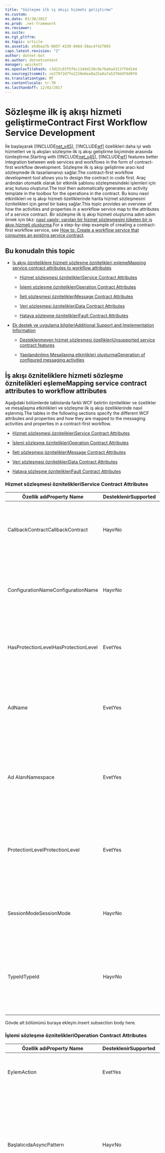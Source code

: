 ```yaml
---
title: "Sözleşme ilk iş akışı hizmeti geliştirme"
ms.custom: 
ms.date: 03/30/2017
ms.prod: .net-framework
ms.reviewer: 
ms.suite: 
ms.tgt_pltfrm: 
ms.topic: article
ms.assetid: e5dbaa7b-005f-4330-848d-58ac4f42f093
caps.latest.revision: "2"
author: dotnet-bot
ms.author: dotnetcontent
manager: wpickett
ms.openlocfilehash: c3d22c83f5fbc1144d139c9e7ba6a43137f6d144
ms.sourcegitcommit: ce279f2d7fe2220e6ea0a25a8a7a5370ddf8d9f0
ms.translationtype: MT
ms.contentlocale: tr-TR
ms.lasthandoff: 12/02/2017
---
```

# <a name="contract-first-workflow-service-development"></a><span data-ttu-id="e747e-102">Sözleşme ilk iş akışı hizmeti geliştirme</span><span class="sxs-lookup"><span data-stu-id="e747e-102">Contract First Workflow Service Development</span></span>
<span data-ttu-id="e747e-103">İle başlayarak [!INCLUDE[net_v45](../../../includes/net-v45-md.md)], [!INCLUDE[wf](../../../includes/wf-md.md)] özellikleri daha iyi web hizmetleri ve iş akışları sözleşme ilk iş akışı geliştirme biçiminde arasında tümleştirme.</span><span class="sxs-lookup"><span data-stu-id="e747e-103">Starting with [!INCLUDE[net_v45](../../../includes/net-v45-md.md)], [!INCLUDE[wf](../../../includes/wf-md.md)] features better integration between web services and workflows in the form of contract-first workflow development.</span></span> <span data-ttu-id="e747e-104">Sözleşme ilk iş akışı geliştirme aracı kod sözleşmede ilk tasarlamanızı sağlar.</span><span class="sxs-lookup"><span data-stu-id="e747e-104">The contract-first workflow development tool allows you to design the contract in code first.</span></span> <span data-ttu-id="e747e-105">Araç ardından otomatik olarak bir etkinlik şablonu sözleşmesindeki işlemleri için araç kutusu oluşturur.</span><span class="sxs-lookup"><span data-stu-id="e747e-105">The tool then automatically generates an activity template in the toolbox for the operations in the contract.</span></span> <span data-ttu-id="e747e-106">Bu konu nasıl etkinlikleri ve iş akışı hizmeti özelliklerinde harita hizmet sözleşmesini öznitelikleri için genel bir bakış sağlar.</span><span class="sxs-lookup"><span data-stu-id="e747e-106">This topic provides an overview of how the activities and properties in a workflow service map to the attributes of a service contract.</span></span> <span data-ttu-id="e747e-107">Bir sözleşme ilk iş akışı hizmeti oluşturma adım adım örnek için bkz: [nasıl yapılır: varolan bir hizmet sözleşmesini tüketen bir iş akışı hizmeti oluşturma](../../../docs/framework/windows-workflow-foundation/how-to-create-a-workflow-service-that-consumes-an-existing-service-contract.md).</span><span class="sxs-lookup"><span data-stu-id="e747e-107">For a step-by-step example of creating a contract-first workflow service, see [How to: Create a workflow service that consumes an existing service contract](../../../docs/framework/windows-workflow-foundation/how-to-create-a-workflow-service-that-consumes-an-existing-service-contract.md).</span></span>  
  
## <a name="in-this-topic"></a><span data-ttu-id="e747e-108">Bu konuda</span><span class="sxs-lookup"><span data-stu-id="e747e-108">In this topic</span></span>  
  
-   [<span data-ttu-id="e747e-109">İş akışı özniteliklere hizmeti sözleşme öznitelikleri eşleme</span><span class="sxs-lookup"><span data-stu-id="e747e-109">Mapping service contract attributes to workflow attributes</span></span>](../../../docs/framework/windows-workflow-foundation/contract-first-workflow-service-development.md#MappingAttributes)  
  
    -   [<span data-ttu-id="e747e-110">Hizmet sözleşmesi öznitelikleri</span><span class="sxs-lookup"><span data-stu-id="e747e-110">Service Contract Attributes</span></span>](../../../docs/framework/windows-workflow-foundation/contract-first-workflow-service-development.md#ServiceContract)  
  
    -   [<span data-ttu-id="e747e-111">İşlemi sözleşme öznitelikleri</span><span class="sxs-lookup"><span data-stu-id="e747e-111">Operation Contract Attributes</span></span>](../../../docs/framework/windows-workflow-foundation/contract-first-workflow-service-development.md#OperationContract)  
  
    -   [<span data-ttu-id="e747e-112">İleti sözleşmesi öznitelikleri</span><span class="sxs-lookup"><span data-stu-id="e747e-112">Message Contract Attributes</span></span>](../../../docs/framework/windows-workflow-foundation/contract-first-workflow-service-development.md#MessageContract)  
  
    -   [<span data-ttu-id="e747e-113">Veri sözleşmesi öznitelikleri</span><span class="sxs-lookup"><span data-stu-id="e747e-113">Data Contract Attributes</span></span>](../../../docs/framework/windows-workflow-foundation/contract-first-workflow-service-development.md#DataContract)  
  
    -   [<span data-ttu-id="e747e-114">Hataya sözleşme öznitelikleri</span><span class="sxs-lookup"><span data-stu-id="e747e-114">Fault Contract Attributes</span></span>](../../../docs/framework/windows-workflow-foundation/contract-first-workflow-service-development.md#FaultContract)  
  
-   [<span data-ttu-id="e747e-115">Ek destek ve uygulama bilgileri</span><span class="sxs-lookup"><span data-stu-id="e747e-115">Additional Support and Implementation Information</span></span>](../../../docs/framework/windows-workflow-foundation/contract-first-workflow-service-development.md#AdditionalSupport)  
  
    -   [<span data-ttu-id="e747e-116">Desteklenmeyen hizmet sözleşmesi özellikleri</span><span class="sxs-lookup"><span data-stu-id="e747e-116">Unsupported service contract features</span></span>](../../../docs/framework/windows-workflow-foundation/contract-first-workflow-service-development.md#UnsupportedFeatures)  
  
    -   [<span data-ttu-id="e747e-117">Yapılandırılmış Mesajlaşma etkinlikleri oluşturma</span><span class="sxs-lookup"><span data-stu-id="e747e-117">Generation of configured messaging activities</span></span>](../../../docs/framework/windows-workflow-foundation/contract-first-workflow-service-development.md#ActivityGeneration)  
  
##  <a name="MappingAttributes"></a><span data-ttu-id="e747e-118">İş akışı özniteliklere hizmeti sözleşme öznitelikleri eşleme</span><span class="sxs-lookup"><span data-stu-id="e747e-118">Mapping service contract attributes to workflow attributes</span></span>  
 <span data-ttu-id="e747e-119">Aşağıdaki bölümlerde tablolarda farklı WCF belirtin öznitelikler ve özellikler ve mesajlaşma etkinlikleri ve sözleşme ilk iş akışı özelliklerinde nasıl eşlenmiş.</span><span class="sxs-lookup"><span data-stu-id="e747e-119">The tables in the following sections specify the different WCF attributes and properties and how they are mapped to the messaging activities and properties in a contract-first workflow.</span></span>  
  
-   [<span data-ttu-id="e747e-120">Hizmet sözleşmesi öznitelikleri</span><span class="sxs-lookup"><span data-stu-id="e747e-120">Service Contract Attributes</span></span>](../../../docs/framework/windows-workflow-foundation/contract-first-workflow-service-development.md#ServiceContract)  
  
-   [<span data-ttu-id="e747e-121">İşlemi sözleşme öznitelikleri</span><span class="sxs-lookup"><span data-stu-id="e747e-121">Operation Contract Attributes</span></span>](../../../docs/framework/windows-workflow-foundation/contract-first-workflow-service-development.md#OperationContract)  
  
-   [<span data-ttu-id="e747e-122">İleti sözleşmesi öznitelikleri</span><span class="sxs-lookup"><span data-stu-id="e747e-122">Message Contract Attributes</span></span>](../../../docs/framework/windows-workflow-foundation/contract-first-workflow-service-development.md#MessageContract)  
  
-   [<span data-ttu-id="e747e-123">Veri sözleşmesi öznitelikleri</span><span class="sxs-lookup"><span data-stu-id="e747e-123">Data Contract Attributes</span></span>](../../../docs/framework/windows-workflow-foundation/contract-first-workflow-service-development.md#DataContract)  
  
-   [<span data-ttu-id="e747e-124">Hataya sözleşme öznitelikleri</span><span class="sxs-lookup"><span data-stu-id="e747e-124">Fault Contract Attributes</span></span>](../../../docs/framework/windows-workflow-foundation/contract-first-workflow-service-development.md#FaultContract)  
  
###  <a name="ServiceContract"></a><span data-ttu-id="e747e-125">Hizmet sözleşmesi öznitelikleri</span><span class="sxs-lookup"><span data-stu-id="e747e-125">Service Contract Attributes</span></span>  
  
|<span data-ttu-id="e747e-126">Özellik adı</span><span class="sxs-lookup"><span data-stu-id="e747e-126">Property Name</span></span>|<span data-ttu-id="e747e-127">Desteklenir</span><span class="sxs-lookup"><span data-stu-id="e747e-127">Supported</span></span>|<span data-ttu-id="e747e-128">Açıklama</span><span class="sxs-lookup"><span data-stu-id="e747e-128">Description</span></span>|<span data-ttu-id="e747e-129">WF doğrulama</span><span class="sxs-lookup"><span data-stu-id="e747e-129">WF Validation</span></span>|  
|-------------------|---------------|-----------------|-------------------|  
|<span data-ttu-id="e747e-130">CallbackContract</span><span class="sxs-lookup"><span data-stu-id="e747e-130">CallbackContract</span></span>|<span data-ttu-id="e747e-131">Hayır</span><span class="sxs-lookup"><span data-stu-id="e747e-131">No</span></span>|<span data-ttu-id="e747e-132">Alır veya sözleşme çift yönlü sözleşme olduğunda geri çağırma sözleşme türünü ayarlar.</span><span class="sxs-lookup"><span data-stu-id="e747e-132">Gets or sets the type of callback contract when the contract is a duplex contract.</span></span>|<span data-ttu-id="e747e-133">(YOK)</span><span class="sxs-lookup"><span data-stu-id="e747e-133">(N/A)</span></span>|  
|<span data-ttu-id="e747e-134">ConfigurationName</span><span class="sxs-lookup"><span data-stu-id="e747e-134">ConfigurationName</span></span>|<span data-ttu-id="e747e-135">Hayır</span><span class="sxs-lookup"><span data-stu-id="e747e-135">No</span></span>|<span data-ttu-id="e747e-136">Alır veya hizmet bir uygulama yapılandırma dosyasında bulmak için kullanılan adını ayarlar.</span><span class="sxs-lookup"><span data-stu-id="e747e-136">Gets or sets the name used to locate the service in an application configuration file.</span></span>|<span data-ttu-id="e747e-137">(YOK)</span><span class="sxs-lookup"><span data-stu-id="e747e-137">(N/A)</span></span>|  
|<span data-ttu-id="e747e-138">HasProtectionLevel</span><span class="sxs-lookup"><span data-stu-id="e747e-138">HasProtectionLevel</span></span>|<span data-ttu-id="e747e-139">Evet</span><span class="sxs-lookup"><span data-stu-id="e747e-139">Yes</span></span>|<span data-ttu-id="e747e-140">Üye bir koruma düzeyi atanmış olup olmadığını belirten bir değer alır.</span><span class="sxs-lookup"><span data-stu-id="e747e-140">Gets a value that indicates whether the member has a protection level assigned.</span></span>|<span data-ttu-id="e747e-141">Receive.ProtectionLevel null olmamalıdır.</span><span class="sxs-lookup"><span data-stu-id="e747e-141">Receive.ProtectionLevel should not be null.</span></span>|  
|<span data-ttu-id="e747e-142">Ad</span><span class="sxs-lookup"><span data-stu-id="e747e-142">Name</span></span>|<span data-ttu-id="e747e-143">Evet</span><span class="sxs-lookup"><span data-stu-id="e747e-143">Yes</span></span>|<span data-ttu-id="e747e-144">İçin adını alır veya ayarlar \<bağlantı noktası türü > öğesi Web Hizmetleri Açıklama Dili (WSDL).</span><span class="sxs-lookup"><span data-stu-id="e747e-144">Gets or sets the name for the \<portType> element in Web Services Description Language (WSDL).</span></span>|<span data-ttu-id="e747e-145">Receive.ServiceContractName.LocalName eşleşmesi gerekir.</span><span class="sxs-lookup"><span data-stu-id="e747e-145">Receive.ServiceContractName.LocalName should match.</span></span>|  
|<span data-ttu-id="e747e-146">Ad Alanı</span><span class="sxs-lookup"><span data-stu-id="e747e-146">Namespace</span></span>|<span data-ttu-id="e747e-147">Evet</span><span class="sxs-lookup"><span data-stu-id="e747e-147">Yes</span></span>|<span data-ttu-id="e747e-148">Alır veya ayarlar ad alanı \<bağlantı noktası türü > öğesi Web Hizmetleri Açıklama Dili (WSDL).</span><span class="sxs-lookup"><span data-stu-id="e747e-148">Gets or sets the namespace of the \<portType> element in Web Services Description Language (WSDL).</span></span>|<span data-ttu-id="e747e-149">Receive.ServiceContractName.NameSpace eşleşmelidir</span><span class="sxs-lookup"><span data-stu-id="e747e-149">Receive.ServiceContractName.NameSpace should match</span></span>|  
|<span data-ttu-id="e747e-150">ProtectionLevel</span><span class="sxs-lookup"><span data-stu-id="e747e-150">ProtectionLevel</span></span>|<span data-ttu-id="e747e-151">Evet</span><span class="sxs-lookup"><span data-stu-id="e747e-151">Yes</span></span>|<span data-ttu-id="e747e-152">Sözleşme için bağlama ProtectionLevel özelliğinin değeri destekleyip desteklemediğini belirtir.</span><span class="sxs-lookup"><span data-stu-id="e747e-152">Specifies whether the binding for the contract must support the value of the ProtectionLevel property.</span></span>|<span data-ttu-id="e747e-153">Receive.ProtectionLevel eşleşmesi gerekir.</span><span class="sxs-lookup"><span data-stu-id="e747e-153">Receive.ProtectionLevel should match.</span></span>|  
|<span data-ttu-id="e747e-154">SessionMode</span><span class="sxs-lookup"><span data-stu-id="e747e-154">SessionMode</span></span>|<span data-ttu-id="e747e-155">Hayır</span><span class="sxs-lookup"><span data-stu-id="e747e-155">No</span></span>|<span data-ttu-id="e747e-156">Alır veya oturumları izin verilen, izin verilen veya gerekli değil olup olmadığını ayarlar.</span><span class="sxs-lookup"><span data-stu-id="e747e-156">Gets or sets whether sessions are allowed, not allowed or required.</span></span>|<span data-ttu-id="e747e-157">(YOK)</span><span class="sxs-lookup"><span data-stu-id="e747e-157">(N/A)</span></span>|  
|<span data-ttu-id="e747e-158">TypeId</span><span class="sxs-lookup"><span data-stu-id="e747e-158">TypeId</span></span>|<span data-ttu-id="e747e-159">Hayır</span><span class="sxs-lookup"><span data-stu-id="e747e-159">No</span></span>|<span data-ttu-id="e747e-160">Türetilen bir sınıfta uygulandığında, bu öznitelik için benzersiz bir tanımlayıcı alır.</span><span class="sxs-lookup"><span data-stu-id="e747e-160">When implemented in a derived class, gets a unique identifier for this Attribute.</span></span> <span data-ttu-id="e747e-161">(Öznitelik devralındı.)</span><span class="sxs-lookup"><span data-stu-id="e747e-161">(Inherited from Attribute.)</span></span>|<span data-ttu-id="e747e-162">(YOK)</span><span class="sxs-lookup"><span data-stu-id="e747e-162">(N/A)</span></span>|  
  
 <span data-ttu-id="e747e-163">Gövde alt bölümünü buraya ekleyin.</span><span class="sxs-lookup"><span data-stu-id="e747e-163">Insert subsection body here.</span></span>  
  
###  <a name="OperationContract"></a><span data-ttu-id="e747e-164">İşlemi sözleşme öznitelikleri</span><span class="sxs-lookup"><span data-stu-id="e747e-164">Operation Contract Attributes</span></span>  
  
|<span data-ttu-id="e747e-165">Özellik adı</span><span class="sxs-lookup"><span data-stu-id="e747e-165">Property Name</span></span>|<span data-ttu-id="e747e-166">Desteklenir</span><span class="sxs-lookup"><span data-stu-id="e747e-166">Supported</span></span>|<span data-ttu-id="e747e-167">Açıklama</span><span class="sxs-lookup"><span data-stu-id="e747e-167">Description</span></span>|<span data-ttu-id="e747e-168">WF doğrulama</span><span class="sxs-lookup"><span data-stu-id="e747e-168">WF Validation</span></span>|  
|-------------------|---------------|-----------------|-------------------|  
|<span data-ttu-id="e747e-169">Eylem</span><span class="sxs-lookup"><span data-stu-id="e747e-169">Action</span></span>|<span data-ttu-id="e747e-170">Evet</span><span class="sxs-lookup"><span data-stu-id="e747e-170">Yes</span></span>|<span data-ttu-id="e747e-171">Eylemi alır veya WS adresleme istek iletisinin ayarlar.</span><span class="sxs-lookup"><span data-stu-id="e747e-171">Gets or sets the WS-Addressing action of the request message.</span></span>|<span data-ttu-id="e747e-172">Receive.Action eşleşmesi gerekir.</span><span class="sxs-lookup"><span data-stu-id="e747e-172">Receive.Action should match.</span></span>|  
|<span data-ttu-id="e747e-173">Başlatıcıda</span><span class="sxs-lookup"><span data-stu-id="e747e-173">AsyncPattern</span></span>|<span data-ttu-id="e747e-174">Hayır</span><span class="sxs-lookup"><span data-stu-id="e747e-174">No</span></span>|<span data-ttu-id="e747e-175">Begin zaman uyumsuz olarak kullanarak bir işlem uygulanır gösterir\<methodName > ve bitiş\<methodName > Hizmet sözleşmesinde yöntemi çifti.</span><span class="sxs-lookup"><span data-stu-id="e747e-175">Indicates that an operation is implemented asynchronously using a Begin\<methodName> and End\<methodName> method pair in a service contract.</span></span>|<span data-ttu-id="e747e-176">(YOK)</span><span class="sxs-lookup"><span data-stu-id="e747e-176">(N/A)</span></span>|  
|<span data-ttu-id="e747e-177">HasProtectionLevel</span><span class="sxs-lookup"><span data-stu-id="e747e-177">HasProtectionLevel</span></span>|<span data-ttu-id="e747e-178">Evet</span><span class="sxs-lookup"><span data-stu-id="e747e-178">Yes</span></span>|<span data-ttu-id="e747e-179">Bu işlem için iletileri, imzalı şifrelenmesi gerekip gerekmediğini belirten bir değer veya her ikisini de alır.</span><span class="sxs-lookup"><span data-stu-id="e747e-179">Gets a value that indicates whether the messages for this operation must be encrypted, signed, or both.</span></span>|<span data-ttu-id="e747e-180">Receive.ProtectionLevel null olmamalıdır.</span><span class="sxs-lookup"><span data-stu-id="e747e-180">Receive.ProtectionLevel should not be null.</span></span>|  
|<span data-ttu-id="e747e-181">IsInitiating</span><span class="sxs-lookup"><span data-stu-id="e747e-181">IsInitiating</span></span>|<span data-ttu-id="e747e-182">Hayır</span><span class="sxs-lookup"><span data-stu-id="e747e-182">No</span></span>|<span data-ttu-id="e747e-183">Alır veya yöntemi (böyle bir oturum varsa), sunucu üzerindeki bir oturum başlatabilirsiniz bir işlem uygulayan olup olmadığını belirten bir değer ayarlar.</span><span class="sxs-lookup"><span data-stu-id="e747e-183">Gets or sets a value that indicates whether the method implements an operation that can initiate a session on the server(if such a session exists).</span></span>|<span data-ttu-id="e747e-184">(YOK)</span><span class="sxs-lookup"><span data-stu-id="e747e-184">(N/A)</span></span>|  
|<span data-ttu-id="e747e-185">IsOneWay</span><span class="sxs-lookup"><span data-stu-id="e747e-185">IsOneWay</span></span>|<span data-ttu-id="e747e-186">Evet</span><span class="sxs-lookup"><span data-stu-id="e747e-186">Yes</span></span>|<span data-ttu-id="e747e-187">Alır veya bir işlem bir yanıt iletisi döndüren olup olmadığını belirten bir değer ayarlar.</span><span class="sxs-lookup"><span data-stu-id="e747e-187">Gets or sets a value that indicates whether an operation returns a reply message.</span></span>|<span data-ttu-id="e747e-188">(Bunun için hiçbir SendReply almak veya bu göndermek için hiçbir ReceiveReply).</span><span class="sxs-lookup"><span data-stu-id="e747e-188">(No SendReply for this Receive OR no ReceiveReply for this Send).</span></span>|  
|<span data-ttu-id="e747e-189">IsTerminating</span><span class="sxs-lookup"><span data-stu-id="e747e-189">IsTerminating</span></span>|<span data-ttu-id="e747e-190">Hayır</span><span class="sxs-lookup"><span data-stu-id="e747e-190">No</span></span>|<span data-ttu-id="e747e-191">Alır veya herhangi biri, gönderilir, hizmet işlemi sunucunun yanıt iletisi sonra oturumu kapatmaya neden olup olmayacağını belirten bir değer ayarlar.</span><span class="sxs-lookup"><span data-stu-id="e747e-191">Gets or sets a value that indicates whether the service operation causes the server to close the session after the reply message, if any, is sent.</span></span>|<span data-ttu-id="e747e-192">(YOK)</span><span class="sxs-lookup"><span data-stu-id="e747e-192">(N/A)</span></span>|  
|<span data-ttu-id="e747e-193">Ad</span><span class="sxs-lookup"><span data-stu-id="e747e-193">Name</span></span>|<span data-ttu-id="e747e-194">Evet</span><span class="sxs-lookup"><span data-stu-id="e747e-194">Yes</span></span>|<span data-ttu-id="e747e-195">Alır veya ayarlar işlemin adı.</span><span class="sxs-lookup"><span data-stu-id="e747e-195">Gets or sets the name of the operation.</span></span>|<span data-ttu-id="e747e-196">Receive.OperationName eşleşmesi gerekir.</span><span class="sxs-lookup"><span data-stu-id="e747e-196">Receive.OperationName should match.</span></span>|  
|<span data-ttu-id="e747e-197">ProtectionLevel</span><span class="sxs-lookup"><span data-stu-id="e747e-197">ProtectionLevel</span></span>|<span data-ttu-id="e747e-198">Evet</span><span class="sxs-lookup"><span data-stu-id="e747e-198">Yes</span></span>|<span data-ttu-id="e747e-199">Alır veya bir işlem iletileri, imzalı şifrelenmesi gerekip gerekmediğini belirten bir değer veya her ikisini de ayarlar.</span><span class="sxs-lookup"><span data-stu-id="e747e-199">Gets or sets a value that specifies whether the messages of an operation must be encrypted, signed, or both.</span></span>|<span data-ttu-id="e747e-200">Receive.ProtectionLevel eşleşmesi gerekir.</span><span class="sxs-lookup"><span data-stu-id="e747e-200">Receive.ProtectionLevel should match.</span></span>|  
|<span data-ttu-id="e747e-201">ReplyAction</span><span class="sxs-lookup"><span data-stu-id="e747e-201">ReplyAction</span></span>|<span data-ttu-id="e747e-202">Evet</span><span class="sxs-lookup"><span data-stu-id="e747e-202">Yes</span></span>|<span data-ttu-id="e747e-203">Alır veya işlemi yanıt iletisi için SOAP eylemi değerini ayarlar.</span><span class="sxs-lookup"><span data-stu-id="e747e-203">Gets or sets the value of the SOAP action for the reply message of the operation.</span></span>|<span data-ttu-id="e747e-204">SendReply.Action eşleşmesi gerekir.</span><span class="sxs-lookup"><span data-stu-id="e747e-204">SendReply.Action should match.</span></span>|  
|<span data-ttu-id="e747e-205">TypeId</span><span class="sxs-lookup"><span data-stu-id="e747e-205">TypeId</span></span>|<span data-ttu-id="e747e-206">Hayır</span><span class="sxs-lookup"><span data-stu-id="e747e-206">No</span></span>|<span data-ttu-id="e747e-207">Türetilen bir sınıfta uygulandığında, bu öznitelik için benzersiz bir tanımlayıcı alır.</span><span class="sxs-lookup"><span data-stu-id="e747e-207">When implemented in a derived class, gets a unique identifier for this Attribute.</span></span> <span data-ttu-id="e747e-208">(Öznitelik devralındı.)</span><span class="sxs-lookup"><span data-stu-id="e747e-208">(Inherited from Attribute.)</span></span>|<span data-ttu-id="e747e-209">(YOK)</span><span class="sxs-lookup"><span data-stu-id="e747e-209">(N/A)</span></span>|  
  
###  <a name="MessageContract"></a><span data-ttu-id="e747e-210">İleti sözleşmesi öznitelikleri</span><span class="sxs-lookup"><span data-stu-id="e747e-210">Message Contract Attributes</span></span>  
  
|<span data-ttu-id="e747e-211">Özellik adı</span><span class="sxs-lookup"><span data-stu-id="e747e-211">Property Name</span></span>|<span data-ttu-id="e747e-212">Desteklenir</span><span class="sxs-lookup"><span data-stu-id="e747e-212">Supported</span></span>|<span data-ttu-id="e747e-213">Açıklama</span><span class="sxs-lookup"><span data-stu-id="e747e-213">Description</span></span>|<span data-ttu-id="e747e-214">WF doğrulama</span><span class="sxs-lookup"><span data-stu-id="e747e-214">WF Validation</span></span>|  
|-------------------|---------------|-----------------|-------------------|  
|<span data-ttu-id="e747e-215">HasProtectionLevel</span><span class="sxs-lookup"><span data-stu-id="e747e-215">HasProtectionLevel</span></span>|<span data-ttu-id="e747e-216">Evet</span><span class="sxs-lookup"><span data-stu-id="e747e-216">Yes</span></span>|<span data-ttu-id="e747e-217">İleti bir koruma düzeyi olup olmadığını belirten bir değer alır.</span><span class="sxs-lookup"><span data-stu-id="e747e-217">Gets a value that indicates whether the message has a protection level.</span></span>|<span data-ttu-id="e747e-218">Hiçbir doğrulama (Receive.Content ve SendReply.Content ileti sözleşmesi türüyle eşleşmelidir).</span><span class="sxs-lookup"><span data-stu-id="e747e-218">No validation (Receive.Content and SendReply.Content must match the message contract type).</span></span>|  
|<span data-ttu-id="e747e-219">IsWrapped</span><span class="sxs-lookup"><span data-stu-id="e747e-219">IsWrapped</span></span>|<span data-ttu-id="e747e-220">Evet</span><span class="sxs-lookup"><span data-stu-id="e747e-220">Yes</span></span>|<span data-ttu-id="e747e-221">Alır veya ileti gövdesi bir kapsayıcı öğe sahip olup olmadığını belirten bir değer ayarlar.</span><span class="sxs-lookup"><span data-stu-id="e747e-221">Gets or sets a value that specifies whether the message body has a wrapper element.</span></span>|<span data-ttu-id="e747e-222">Hiçbir doğrulama (Receive.Content ve Sendreply.Content ileti sözleşmesi türüyle eşleşmelidir).</span><span class="sxs-lookup"><span data-stu-id="e747e-222">No validation (Receive.Content and Sendreply.Content must match the message contract type).</span></span>|  
|<span data-ttu-id="e747e-223">ProtectionLevel</span><span class="sxs-lookup"><span data-stu-id="e747e-223">ProtectionLevel</span></span>|<span data-ttu-id="e747e-224">Hayır</span><span class="sxs-lookup"><span data-stu-id="e747e-224">No</span></span>|<span data-ttu-id="e747e-225">Alır veya ileti, imzalı şifrelenmesi gerekip gerekmediğini belirtilen bir değer veya her ikisini de ayarlar.</span><span class="sxs-lookup"><span data-stu-id="e747e-225">Gets or sets a value that specified whether the message must be encrypted, signed, or both.</span></span>|<span data-ttu-id="e747e-226">(YOK)</span><span class="sxs-lookup"><span data-stu-id="e747e-226">(N/A)</span></span>|  
|<span data-ttu-id="e747e-227">TypeId</span><span class="sxs-lookup"><span data-stu-id="e747e-227">TypeId</span></span>|<span data-ttu-id="e747e-228">Evet</span><span class="sxs-lookup"><span data-stu-id="e747e-228">Yes</span></span>|<span data-ttu-id="e747e-229">Türetilen bir sınıfta uygulandığında, bu öznitelik için benzersiz bir tanımlayıcı alır.</span><span class="sxs-lookup"><span data-stu-id="e747e-229">When implemented in a derived class, gets a unique identifier for this Attribute.</span></span> <span data-ttu-id="e747e-230">(Öznitelik devralındı.)</span><span class="sxs-lookup"><span data-stu-id="e747e-230">(Inherited from Attribute.)</span></span>|<span data-ttu-id="e747e-231">Hiçbir doğrulama (Receive.Content ve SendReply.Content ileti sözleşmesi türüyle eşleşmelidir).</span><span class="sxs-lookup"><span data-stu-id="e747e-231">No validation (Receive.Content and SendReply.Content must match the message contract type).</span></span>|  
|<span data-ttu-id="e747e-232">WrapperName</span><span class="sxs-lookup"><span data-stu-id="e747e-232">WrapperName</span></span>|<span data-ttu-id="e747e-233">Evet</span><span class="sxs-lookup"><span data-stu-id="e747e-233">Yes</span></span>|<span data-ttu-id="e747e-234">Alır veya ayarlar ileti gövdesinin sarmalayıcı öğesinin adı.</span><span class="sxs-lookup"><span data-stu-id="e747e-234">Gets or sets the name of the wrapper element of the message body.</span></span>|<span data-ttu-id="e747e-235">Hiçbir doğrulama (Receive.Content ve SendReply.Content ileti sözleşmesi türüyle eşleşmelidir).</span><span class="sxs-lookup"><span data-stu-id="e747e-235">No validation (Receive.Content and SendReply.Content must match the message contract type).</span></span>|  
|<span data-ttu-id="e747e-236">WrapperNamespace</span><span class="sxs-lookup"><span data-stu-id="e747e-236">WrapperNamespace</span></span>|<span data-ttu-id="e747e-237">Hayır</span><span class="sxs-lookup"><span data-stu-id="e747e-237">No</span></span>|<span data-ttu-id="e747e-238">Alır veya ayarlar ileti gövdesi sarmalayıcı öğesinin ad alanı.</span><span class="sxs-lookup"><span data-stu-id="e747e-238">Gets or sets the namespace of the message body wrapper element.</span></span>|<span data-ttu-id="e747e-239">(YOK)</span><span class="sxs-lookup"><span data-stu-id="e747e-239">(N/A)</span></span>|  
  
###  <a name="DataContract"></a><span data-ttu-id="e747e-240">Veri sözleşmesi öznitelikleri</span><span class="sxs-lookup"><span data-stu-id="e747e-240">Data Contract Attributes</span></span>  
  
|<span data-ttu-id="e747e-241">Özellik adı</span><span class="sxs-lookup"><span data-stu-id="e747e-241">Property Name</span></span>|<span data-ttu-id="e747e-242">Desteklenir</span><span class="sxs-lookup"><span data-stu-id="e747e-242">Supported</span></span>|<span data-ttu-id="e747e-243">Açıklama</span><span class="sxs-lookup"><span data-stu-id="e747e-243">Description</span></span>|<span data-ttu-id="e747e-244">WF doğrulama</span><span class="sxs-lookup"><span data-stu-id="e747e-244">WF Validation</span></span>|  
|-------------------|---------------|-----------------|-------------------|  
|<span data-ttu-id="e747e-245">IsReference</span><span class="sxs-lookup"><span data-stu-id="e747e-245">IsReference</span></span>|<span data-ttu-id="e747e-246">Hayır</span><span class="sxs-lookup"><span data-stu-id="e747e-246">No</span></span>|<span data-ttu-id="e747e-247">Alır veya mi nesne başvuru verileri korumak belirten bir değer ayarlar.</span><span class="sxs-lookup"><span data-stu-id="e747e-247">Gets or sets a value that indicates whether to preserve object reference data.</span></span>|<span data-ttu-id="e747e-248">(YOK)</span><span class="sxs-lookup"><span data-stu-id="e747e-248">(N/A)</span></span>|  
|<span data-ttu-id="e747e-249">Ad</span><span class="sxs-lookup"><span data-stu-id="e747e-249">Name</span></span>|<span data-ttu-id="e747e-250">Evet</span><span class="sxs-lookup"><span data-stu-id="e747e-250">Yes</span></span>|<span data-ttu-id="e747e-251">Alır veya türü için veri sözleşmesi adını ayarlar.</span><span class="sxs-lookup"><span data-stu-id="e747e-251">Gets or sets the name of the data contract for the type.</span></span>|<span data-ttu-id="e747e-252">Hiçbir doğrulama (Receive.Content ve SendReply.Content ileti sözleşmesi türüyle eşleşmelidir).</span><span class="sxs-lookup"><span data-stu-id="e747e-252">No validation (Receive.Content and SendReply.Content must match the message contract type).</span></span>|  
|<span data-ttu-id="e747e-253">Ad Alanı</span><span class="sxs-lookup"><span data-stu-id="e747e-253">Namespace</span></span>|<span data-ttu-id="e747e-254">Evet</span><span class="sxs-lookup"><span data-stu-id="e747e-254">Yes</span></span>|<span data-ttu-id="e747e-255">Türünü alır veya veri sözleşmesi için ad alanı için ayarlar.</span><span class="sxs-lookup"><span data-stu-id="e747e-255">Gets or sets the namespace for the data contract for the type.</span></span>|<span data-ttu-id="e747e-256">Hiçbir doğrulama (Receive.Content ve SendReply.Content ileti sözleşmesi türüyle eşleşmelidir).</span><span class="sxs-lookup"><span data-stu-id="e747e-256">No validation (Receive.Content and SendReply.Content must match the message contract type).</span></span>|  
|<span data-ttu-id="e747e-257">TypeId</span><span class="sxs-lookup"><span data-stu-id="e747e-257">TypeId</span></span>|<span data-ttu-id="e747e-258">Hayır</span><span class="sxs-lookup"><span data-stu-id="e747e-258">No</span></span>|<span data-ttu-id="e747e-259">Türetilen bir sınıfta uygulandığında, bu öznitelik için benzersiz bir tanımlayıcı alır.</span><span class="sxs-lookup"><span data-stu-id="e747e-259">When implemented in a derived class, gets a unique identifier for this Attribute.</span></span> <span data-ttu-id="e747e-260">(Öznitelik devralındı.)</span><span class="sxs-lookup"><span data-stu-id="e747e-260">(Inherited from Attribute.)</span></span>|<span data-ttu-id="e747e-261">(YOK)</span><span class="sxs-lookup"><span data-stu-id="e747e-261">(N/A)</span></span>|  
  
###  <a name="FaultContract"></a><span data-ttu-id="e747e-262">Hataya sözleşme öznitelikleri</span><span class="sxs-lookup"><span data-stu-id="e747e-262">Fault Contract Attributes</span></span>  
  
|<span data-ttu-id="e747e-263">Özellik adı</span><span class="sxs-lookup"><span data-stu-id="e747e-263">Property Name</span></span>|<span data-ttu-id="e747e-264">Desteklenir</span><span class="sxs-lookup"><span data-stu-id="e747e-264">Supported</span></span>|<span data-ttu-id="e747e-265">Açıklama</span><span class="sxs-lookup"><span data-stu-id="e747e-265">Description</span></span>|<span data-ttu-id="e747e-266">WF doğrulama</span><span class="sxs-lookup"><span data-stu-id="e747e-266">WF Validation</span></span>|  
|-------------------|---------------|-----------------|-------------------|  
|<span data-ttu-id="e747e-267">Eylem</span><span class="sxs-lookup"><span data-stu-id="e747e-267">Action</span></span>|<span data-ttu-id="e747e-268">Evet</span><span class="sxs-lookup"><span data-stu-id="e747e-268">Yes</span></span>|<span data-ttu-id="e747e-269">Eylemi alır veya işlemi sözleşmesinin bir parçası belirtilen SOAP hata iletisinin ayarlar.</span><span class="sxs-lookup"><span data-stu-id="e747e-269">Gets or sets the action of the SOAP fault message that is specified as part of the operation contract.</span></span>|<span data-ttu-id="e747e-270">SendReply.Action eşleşmesi gerekir.</span><span class="sxs-lookup"><span data-stu-id="e747e-270">SendReply.Action should match.</span></span>|  
|<span data-ttu-id="e747e-271">DetailType</span><span class="sxs-lookup"><span data-stu-id="e747e-271">DetailType</span></span>|<span data-ttu-id="e747e-272">Evet</span><span class="sxs-lookup"><span data-stu-id="e747e-272">Yes</span></span>|<span data-ttu-id="e747e-273">Hata bilgilerini içeren serileştirilebilir bir nesne türünü alır.</span><span class="sxs-lookup"><span data-stu-id="e747e-273">Gets the type of a serializable object that contains error information.</span></span>|<span data-ttu-id="e747e-274">SendReply.Content türü eşleşmelidir</span><span class="sxs-lookup"><span data-stu-id="e747e-274">SendReply.Content should match the type</span></span>|  
|<span data-ttu-id="e747e-275">HasProtectionLevel</span><span class="sxs-lookup"><span data-stu-id="e747e-275">HasProtectionLevel</span></span>|<span data-ttu-id="e747e-276">Hayır</span><span class="sxs-lookup"><span data-stu-id="e747e-276">No</span></span>|<span data-ttu-id="e747e-277">SOAP hata iletisi bir koruma düzeyi atanmış olup olmadığını belirten bir değer alır.</span><span class="sxs-lookup"><span data-stu-id="e747e-277">Gets a value that indicates whether the SOAP fault message has a protection level assigned.</span></span>|<span data-ttu-id="e747e-278">(YOK)</span><span class="sxs-lookup"><span data-stu-id="e747e-278">(N/A)</span></span>|  
|<span data-ttu-id="e747e-279">Ad</span><span class="sxs-lookup"><span data-stu-id="e747e-279">Name</span></span>|<span data-ttu-id="e747e-280">Hayır</span><span class="sxs-lookup"><span data-stu-id="e747e-280">No</span></span>|<span data-ttu-id="e747e-281">Adını alır veya hata iletisinin Web Hizmetleri Açıklama Dili (WSDL) ayarlar.</span><span class="sxs-lookup"><span data-stu-id="e747e-281">Gets or sets the name of the fault message in Web Services Description Language (WSDL).</span></span>|<span data-ttu-id="e747e-282">(YOK)</span><span class="sxs-lookup"><span data-stu-id="e747e-282">(N/A)</span></span>|  
|<span data-ttu-id="e747e-283">Ad Alanı</span><span class="sxs-lookup"><span data-stu-id="e747e-283">Namespace</span></span>|<span data-ttu-id="e747e-284">Hayır</span><span class="sxs-lookup"><span data-stu-id="e747e-284">No</span></span>|<span data-ttu-id="e747e-285">Alır veya ayarlar bir SOAP hatası ad alanı.</span><span class="sxs-lookup"><span data-stu-id="e747e-285">Gets or sets the namespace of the SOAP fault.</span></span>|<span data-ttu-id="e747e-286">(YOK)</span><span class="sxs-lookup"><span data-stu-id="e747e-286">(N/A)</span></span>|  
|<span data-ttu-id="e747e-287">ProtectionLevel</span><span class="sxs-lookup"><span data-stu-id="e747e-287">ProtectionLevel</span></span>|<span data-ttu-id="e747e-288">Hayır</span><span class="sxs-lookup"><span data-stu-id="e747e-288">No</span></span>|<span data-ttu-id="e747e-289">Bir SOAP hatası bağlamasını gerektirir koruma düzeyini belirtir.</span><span class="sxs-lookup"><span data-stu-id="e747e-289">Specifies the level of protection the SOAP fault requires from the binding.</span></span>|<span data-ttu-id="e747e-290">(YOK)</span><span class="sxs-lookup"><span data-stu-id="e747e-290">(N/A)</span></span>|  
|<span data-ttu-id="e747e-291">TypeId</span><span class="sxs-lookup"><span data-stu-id="e747e-291">TypeId</span></span>|<span data-ttu-id="e747e-292">Hayır</span><span class="sxs-lookup"><span data-stu-id="e747e-292">No</span></span>|<span data-ttu-id="e747e-293">Türetilen bir sınıfta uygulandığında, bu öznitelik için benzersiz bir tanımlayıcı alır.</span><span class="sxs-lookup"><span data-stu-id="e747e-293">When implemented in a derived class, gets a unique identifier for this Attribute.</span></span> <span data-ttu-id="e747e-294">(Öznitelik devralındı.)</span><span class="sxs-lookup"><span data-stu-id="e747e-294">(Inherited from Attribute.)</span></span>|<span data-ttu-id="e747e-295">(YOK)</span><span class="sxs-lookup"><span data-stu-id="e747e-295">(N/A)</span></span>|  
  
##  <a name="AdditionalSupport"></a><span data-ttu-id="e747e-296">Ek destek ve uygulama bilgileri</span><span class="sxs-lookup"><span data-stu-id="e747e-296">Additional Support and Implementation Information</span></span>  
  
-   [<span data-ttu-id="e747e-297">Desteklenmeyen hizmet sözleşmesi özellikleri</span><span class="sxs-lookup"><span data-stu-id="e747e-297">Unsupported service contract features</span></span>](../../../docs/framework/windows-workflow-foundation/contract-first-workflow-service-development.md#UnsupportedFeatures)  
  
-   [<span data-ttu-id="e747e-298">Yapılandırılmış Mesajlaşma etkinlikleri oluşturma</span><span class="sxs-lookup"><span data-stu-id="e747e-298">Generation of configured messaging activities</span></span>](../../../docs/framework/windows-workflow-foundation/contract-first-workflow-service-development.md#ActivityGeneration)  
  
###  <a name="UnsupportedFeatures"></a><span data-ttu-id="e747e-299">Desteklenmeyen hizmet sözleşmesi özellikleri</span><span class="sxs-lookup"><span data-stu-id="e747e-299">Unsupported service contract features</span></span>  
  
-   <span data-ttu-id="e747e-300">TPL (görev paralel kitaplığı) görevler sözleşmelerinde kullanımı desteklenmiyor.</span><span class="sxs-lookup"><span data-stu-id="e747e-300">Use of TPL (Task Parallel Library) Tasks in contracts is not supported.</span></span>  
  
-   <span data-ttu-id="e747e-301">Hizmet sözleşmelerinde devralma desteklenmiyor.</span><span class="sxs-lookup"><span data-stu-id="e747e-301">Inheritance in Service Contracts is not supported.</span></span>  
  
###  <a name="ActivityGeneration"></a><span data-ttu-id="e747e-302">Yapılandırılmış Mesajlaşma etkinlikleri oluşturma</span><span class="sxs-lookup"><span data-stu-id="e747e-302">Generation of configured messaging activities</span></span>  
 <span data-ttu-id="e747e-303">İki ortak statik yöntemler eklenir <xref:System.ServiceModel.Activities.Receive> ve <xref:System.ServiceModel.Activities.SendReply> oluşturulmasını desteklemek üzere etkinlikleri sözleşme ilk iş akışı hizmetlerini kullanırken İleti etkinlikleri önceden yapılandırılmış.</span><span class="sxs-lookup"><span data-stu-id="e747e-303">Two public static methods are added to the <xref:System.ServiceModel.Activities.Receive> and <xref:System.ServiceModel.Activities.SendReply> activities to support the generation of pre-configured message activities when using contract-first workflow services.</span></span>  
  
-   <xref:System.ServiceModel.Activities.Receive.FromOperationDescription%2A?displayProperty=nameWithType>  
  
-   <xref:System.ServiceModel.Activities.SendReply.FromOperationDescription%2A?displayProperty=nameWithType>  
  
 <span data-ttu-id="e747e-304">Bu yöntemler tarafından oluşturulan etkinliğini sözleşme doğrulamasını geçmesi ve bu nedenle bu yöntemleri için doğrulama mantığını bir parçası olarak dahili olarak kullanılan <xref:System.ServiceModel.Activities.Receive> ve <xref:System.ServiceModel.Activities.SendReply>.</span><span class="sxs-lookup"><span data-stu-id="e747e-304">The activity generated by these methods should pass contract validation, and therefore these methods are used internally as part of the validation logic for <xref:System.ServiceModel.Activities.Receive> and <xref:System.ServiceModel.Activities.SendReply>.</span></span> <span data-ttu-id="e747e-305"><xref:System.ServiceModel.Activities.Receive.OperationName%2A>, <xref:System.ServiceModel.Activities.Receive.ServiceContractName%2A>, <xref:System.ServiceModel.Activities.Receive.Action%2A>, <xref:System.ServiceModel.Activities.Receive.SerializerOption%2A>, <xref:System.ServiceModel.Activities.Receive.ProtectionLevel%2A>, Ve <xref:System.ServiceModel.Activities.Receive.KnownTypes%2A> alınan sözleşme eşleşen tüm önceden yapılandırılmış olan.</span><span class="sxs-lookup"><span data-stu-id="e747e-305">The <xref:System.ServiceModel.Activities.Receive.OperationName%2A>,  <xref:System.ServiceModel.Activities.Receive.ServiceContractName%2A>,  <xref:System.ServiceModel.Activities.Receive.Action%2A>,  <xref:System.ServiceModel.Activities.Receive.SerializerOption%2A>,  <xref:System.ServiceModel.Activities.Receive.ProtectionLevel%2A>, and <xref:System.ServiceModel.Activities.Receive.KnownTypes%2A> are all pre-configured to match the imported contract.</span></span> <span data-ttu-id="e747e-306">İş Akışı Tasarımcısı'nda etkinlikler için içerik özellikleri sayfasında **ileti** veya **parametreleri** bölümleri sözleşme eşleşen önceden yapılandırılmış de.</span><span class="sxs-lookup"><span data-stu-id="e747e-306">In the content properties page for the activities in the workflow designer, the **Message** or **Parameters** sections are also pre-configured to match the contract.</span></span>  
  
 <span data-ttu-id="e747e-307">WCF hata sözleşmeleri, ayrı bir dizi döndürerek ayrıca işlenir yapılandırılmış <xref:System.ServiceModel.Activities.SendReply> etkinlikleri her görünmesini hatalarının <xref:System.ServiceModel.Description.OperationDescription.Faults%2A> <xref:System.ServiceModel.Description.FaultDescriptionCollection>.</span><span class="sxs-lookup"><span data-stu-id="e747e-307">WCF fault contracts are also handled by returning a separate set of configured <xref:System.ServiceModel.Activities.SendReply> activities for each of the faults that show up in the <xref:System.ServiceModel.Description.OperationDescription.Faults%2A> <xref:System.ServiceModel.Description.FaultDescriptionCollection>.</span></span>  
  
 <span data-ttu-id="e747e-308">Diğer bölümleri için <xref:System.ServiceModel.Description.OperationDescription> WF Hizmetleri tarafından bugün (örneğin WebGet/Webınvoke davranışları veya özel işlemi davranışları) desteklenmeyen, API oluşturma ve yapılandırma bir parçası olarak bu değerleri göz ardı eder.</span><span class="sxs-lookup"><span data-stu-id="e747e-308">For other parts of <xref:System.ServiceModel.Description.OperationDescription> that are unsupported by WF services today (e.g. WebGet/WebInvoke behaviors, or custom operation behaviors), the API will ignore those values as part of the generation and configuration.</span></span> <span data-ttu-id="e747e-309">Hiçbir özel durum oluşturulur.</span><span class="sxs-lookup"><span data-stu-id="e747e-309">No exceptions will be thrown.</span></span>
